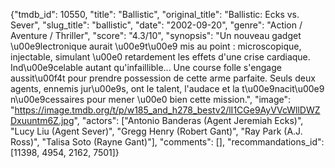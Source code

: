 {"tmdb_id": 10550, "title": "Ballistic", "original_title": "Ballistic: Ecks vs. Sever", "slug_title": "ballistic", "date": "2002-09-20", "genre": "Action / Aventure / Thriller", "score": "4.3/10", "synopsis": "Un nouveau gadget \u00e9lectronique aurait \u00e9t\u00e9 mis au point : microscopique, injectable, simulant \u00e0 retardement les effets d'une crise cardiaque. Ind\u00e9celable autant qu'infaillible... Une course folle s'engage aussit\u00f4t pour prendre possession de cette arme parfaite. Seuls deux agents, ennemis jur\u00e9s, ont le talent, l'audace et la t\u00e9nacit\u00e9 n\u00e9cessaires pour mener \u00e0 bien cette mission.", "image": "https://image.tmdb.org/t/p/w185_and_h278_bestv2/lI1CGe9AyVVcWllDWZDxuuntm6Z.jpg", "actors": ["Antonio Banderas (Agent Jeremiah Ecks)", "Lucy Liu (Agent Sever)", "Gregg Henry (Robert Gant)", "Ray Park (A.J. Ross)", "Talisa Soto (Rayne Gant)"], "comments": [], "recommandations_id": [11398, 4954, 2162, 7501]}